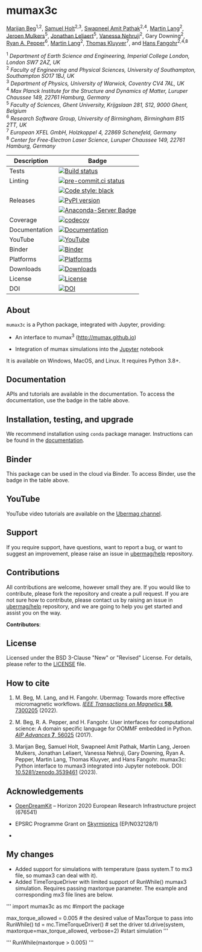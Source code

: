 # mumax3c

[Marijan Beg](https://github.com/marijanbeg)<sup>1,2</sup>, [Samuel Holt](https://github.com/samjrholt)<sup>2,3</sup>, [Swapneel Amit Pathak](https://github.com/swapneelap)<sup>2,4</sup>, [Martin Lang](https://github.com/lang-m)<sup>2</sup>, [Jeroen Mulkers](https://github.com/JeroenMulkers)<sup>5</sup>, [Jonathan Leliaert](https://github.com/JLeliaert)<sup>5</sup>, [Vanessa Nehruji](https://github.com/vanessanehruji)<sup>2</sup>, Gary Downing<sup>2</sup>, [Ryan A. Pepper](https://github.com/rpep)<sup>6</sup>, [Martin Lang](https://github.com/lang-m)<sup>2</sup>, [Thomas Kluyver](https://github.com/takluyver)<sup>7</sup>, and [Hans Fangohr](https://github.com/fangohr)<sup>2,4,8</sup>

<sup>1</sup> *Department of Earth Science and Engineering, Imperial College London, London SW7 2AZ, UK*  
<sup>2</sup> *Faculty of Engineering and Physical Sciences, University of Southampton, Southampton SO17 1BJ, UK*  
<sup>3</sup> *Department of Physics, University of Warwick, Coventry CV4 7AL, UK*  
<sup>4</sup> *Max Planck Institute for the Structure and Dynamics of Matter, Luruper Chaussee 149, 22761 Hamburg, Germany*  
<sup>5</sup> *Faculty of Sciences, Ghent University, Krijgslaan 281, S12, 9000 Ghent, Belgium*  
<sup>6</sup> *Research Software Group, University of Birmingham, Birmingham B15 2TT, UK*  
<sup>7</sup> *European XFEL GmbH, Holzkoppel 4, 22869 Schenefeld, Germany*  
<sup>8</sup> *Center for Free-Electron Laser Science, Luruper Chaussee 149, 22761 Hamburg, Germany*  


| Description | Badge |
| --- | --- |
| Tests | [![Build status](https://github.com/ubermag/mumax3c/workflows/workflow/badge.svg)](https://github.com/ubermag/mumax3c/actions?query=workflow%3Aworkflow) |
| Linting | [![pre-commit.ci status](https://results.pre-commit.ci/badge/github/ubermag/mumax3c/master.svg)](https://results.pre-commit.ci/latest/github/ubermag/mumax3c/master) |
|         | [![Code style: black](https://img.shields.io/badge/code%20style-black-000000.svg)](https://github.com/psf/black) |
| Releases | [![PyPI version](https://badge.fury.io/py/mumax3c.svg)](https://badge.fury.io/py/mumax3c) |
|          | [![Anaconda-Server Badge](https://anaconda.org/conda-forge/mumax3c/badges/version.svg)](https://anaconda.org/conda-forge/mumax3c) |
| Coverage | [![codecov](https://codecov.io/gh/ubermag/mumax3c/branch/master/graph/badge.svg?token=hcK4fofmrL)](https://codecov.io/gh/ubermag/mumax3c) |
| Documentation | [![Documentation](https://img.shields.io/badge/Docs-ubermag.github.io-blue)](https://ubermag.github.io/documentation/mumax3c.html) |
| YouTube | [![YouTube](https://img.shields.io/badge/YouTube-ubermag-blue)](https://www.youtube.com/channel/UC7MSqVQSMFV42R1jAYmKGLg) |
| Binder | [![Binder](https://mybinder.org/badge_logo.svg)](https://mybinder.org/v2/gh/ubermag/mumax3c/latest?urlpath=lab/tree/docs) |
| Platforms | [![Platforms](https://anaconda.org/conda-forge/mumax3c/badges/platforms.svg)](https://anaconda.org/conda-forge/mumax3c) |
| Downloads | [![Downloads](https://anaconda.org/conda-forge/mumax3c/badges/downloads.svg)](https://anaconda.org/conda-forge/mumax3c) |
| License | [![License](https://img.shields.io/badge/License-BSD%203--Clause-blue.svg)](https://opensource.org/licenses/BSD-3-Clause) |
| DOI | [![DOI](https://zenodo.org/badge/DOI/10.5281/zenodo.3539461.svg)](https://doi.org/10.5281/zenodo.3539461) |

## About

`mumax3c` is a Python package, integrated with Jupyter, providing:

- An interface to mumax<sup>3</sup> (http://mumax.github.io)

- Integration of mumax simulations into the [Jupyter](https://jupyter.org) notebook


It is available on Windows, MacOS, and Linux. It requires Python 3.8+.

## Documentation

APIs and tutorials are available in the documentation. To access the documentation, use the badge in the table above.

## Installation, testing, and upgrade

We recommend installation using `conda` package manager. Instructions can be found in the [documentation](https://ubermag.github.io/installation.html).

## Binder

This package can be used in the cloud via Binder. To access Binder, use the badge in the table above.

## YouTube

YouTube video tutorials are available on the [Ubermag channel](https://www.youtube.com/channel/UC7MSqVQSMFV42R1jAYmKGLg).

## Support

If you require support, have questions, want to report a bug, or want to suggest an improvement, please raise an issue in [ubermag/help](https://github.com/ubermag/help) repository.

## Contributions

All contributions are welcome, however small they are. If you would like to contribute, please fork the repository and create a pull request. If you are not sure how to contribute, please contact us by raising an issue in [ubermag/help](https://github.com/ubermag/help) repository, and we are going to help you get started and assist you on the way.

**Contributors**:


## License

Licensed under the BSD 3-Clause "New" or "Revised" License. For details, please refer to the [LICENSE](LICENSE) file.

## How to cite

1. M. Beg, M. Lang, and H. Fangohr. Ubermag: Towards more effective micromagnetic workflows. [*IEEE Transactions on Magnetics* **58**, 7300205](https://doi.org/10.1109/TMAG.2021.3078896) (2022).

2. M. Beg, R. A. Pepper, and H. Fangohr. User interfaces for computational science: A domain specific language for OOMMF embedded in Python. [*AIP Advances* **7**, 56025](http://aip.scitation.org/doi/10.1063/1.4977225) (2017).

3. Marijan Beg, Samuel Holt, Swapneel Amit Pathak, Martin Lang, Jeroen Mulkers, Jonathan Leliaert, Vanessa Nehruji, Gary Downing, Ryan A. Pepper, Martin Lang, Thomas Kluyver, and Hans Fangohr. mumax3c: Python interface to mumax3 integrated into Jupyter notebook. DOI: [10.5281/zenodo.3539461](http://doi.org/10.5281/zenodo.3539461) (2023).

## Acknowledgements

- [OpenDreamKit](http://opendreamkit.org/) – Horizon 2020 European Research Infrastructure project (676541)

- EPSRC Programme Grant on [Skyrmionics](http://www.skyrmions.ac.uk) (EP/N032128/1)
- 

## My changes
- Added support for simulations with temperature (pass system.T to mx3 file, so mumax3 can deal with it).
- Added TimeTorqueDriver with limited support of RunWhile() mumax3 simulation. Requires passing maxtorque parameter. The example and corresponding mx3 file lines are below.

'''
import mumax3c as mc #import the package

max_torque_allowed = 0.005 # the desired value of MaxTorque to pass into RunWhile()
td = mc.TimeTorqueDriver() # set the driver
td.drive(system, maxtorque=max_torque_allowed, verbose=2) #start simulation
'''

'''
RunWhile(maxtorque > 0.005)
'''
